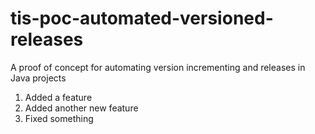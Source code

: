 # tis-poc-automated-versioned-releases
A proof of concept for automating version incrementing and releases in Java projects

 1. Added a feature
 2. Added another new feature
 3. Fixed something